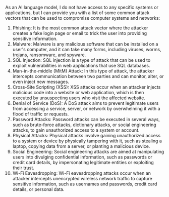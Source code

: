 As an AI language model, I do not have access to any specific systems or applications, but I can provide you with a list of some common attack vectors that can be used to compromise computer systems and networks:

1. Phishing: It is the most common attack vector where the attacker creates a fake login page or email to trick the user into providing sensitive information.
2. Malware: Malware is any malicious software that can be installed on a user's computer, and it can take many forms, including viruses, worms, trojans, ransomware, and spyware. 
3. SQL Injection: SQL injection is a type of attack that can be used to exploit vulnerabilities in web applications that use SQL databases.
4. Man-in-the-middle (MitM) Attack: In this type of attack, the attacker intercepts communication between two parties and can monitor, alter, or even inject new messages. 
5. Cross-Site Scripting (XSS): XSS attacks occur when an attacker injects malicious code into a website or web application, which is then executed by unsuspecting users who visit the affected website. 
6. Denial of Service (DoS): A DoS attack aims to prevent legitimate users from accessing a service, server, or network by overwhelming it with a flood of traffic or requests. 
7. Password Attacks: Password attacks can be executed in several ways, such as brute-force attacks, dictionary attacks, or social engineering attacks, to gain unauthorized access to a system or account. 
8. Physical Attacks: Physical attacks involve gaining unauthorized access to a system or device by physically tampering with it, such as stealing a laptop, copying data from a server, or planting a malicious device. 
9. Social Engineering: Social engineering attacks are aimed at manipulating users into divulging confidential information, such as passwords or credit card details, by impersonating legitimate entities or exploiting their trust. 
10. Wi-Fi Eavesdropping: Wi-Fi eavesdropping attacks occur when an attacker intercepts unencrypted wireless network traffic to capture sensitive information, such as usernames and passwords, credit card details, or personal data.